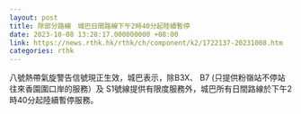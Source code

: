 ```yaml
---
layout: post
title: 除部分路線　城巴日間路線下午2時40分起陸續暫停
date: 2023-10-08 13:28:17.000000000 +08:00
link: https://news.rthk.hk/rthk/ch/component/k2/1722137-20231008.htm
categories: rthk
---
```


八號熱帶氣旋警告信號現正生效，城巴表示，除B3X、 B7 (只提供粉嶺站不停站往來香園圍口岸的服務）及 S1號線提供有限度服務外，城巴所有日間路線於下午2時40分起陸續暫停服務。
